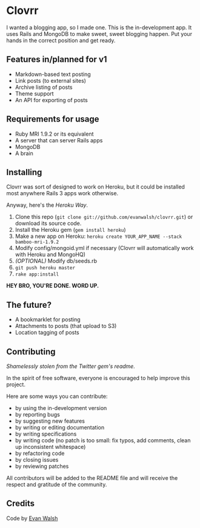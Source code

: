 # Clovrr

I wanted a blogging app, so I made one. This is the in-development app. It uses Rails and MongoDB to make sweet, sweet blogging happen. Put your hands in the correct position and get ready.

## Features in/planned for v1

- Markdown-based text posting
- Link posts (to external sites)
- Archive listing of posts
- Theme support
- An API for exporting of posts

## Requirements for usage

- Ruby MRI 1.9.2 or its equivalent
- A server that can server Rails apps
- MongoDB
- A brain

## Installing

Clovrr was sort of designed to work on Heroku, but it could be installed most anywhere Rails 3 apps work otherwise.

Anyway, here's the _Heroku Way_.

1. Clone this repo (`git clone git://github.com/evanwalsh/clovrr.git`) or download its source code.
2. Install the Heroku gem (`gem install heroku`)
3. Make a new app on Heroku: `heroku create YOUR_APP_NAME --stack bamboo-mri-1.9.2`
4. Modify config/mongoid.yml if necessary (Clovrr will automatically work with Heroku and MongoHQ)
5. _(OPTIONAL)_ Modify db/seeds.rb
6. `git push heroku master`
7. `rake app:install`

**HEY BRO, YOU'RE DONE. WORD UP.**

## The future?

- A bookmarklet for posting
- Attachments to posts (that upload to S3)
- Location tagging of posts

## Contributing

_Shamelessly stolen from the Twitter gem's readme._

In the spirit of free software, everyone is encouraged to help improve this project.

Here are some ways you can contribute:

- by using the in-development version
- by reporting bugs
- by suggesting new features
- by writing or editing documentation
- by writing specifications
- by writing code (no patch is too small: fix typos, add comments, clean up inconsistent whitespace)
- by refactoring code
- by closing issues
- by reviewing patches

All contributors will be added to the README file and will receive the respect and gratitude of the community.

## Credits

Code by [Evan Walsh](http://evanwalsh.net)